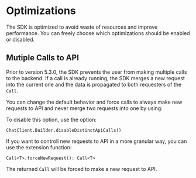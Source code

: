 # Optimizations

The SDK is optimized to avoid waste of resources and improve performance. You can freely choose which optimizations should be enabled or disabled.

## Mutiple Calls to API

Prior to version 5.3.0, the SDK prevents the user from making multiple calls to the backend. If a call is already running, the SDK merges a new request into the current one and the data is propagated to both requesters of the `Call`. 

You can change the default behavior and force calls to always make new requests to API and never merge two requests into one by using:

To disable this option, use the option: 

```
ChatClient.Builder.disableDistinctApiCalls()
```

If you want to controll new requests to API in a more granular way, you can use the extension function:

```
Call<T>.forceNewRequest(): Call<T>
```

The returned `Call` will be forced to make a new request to API. 


